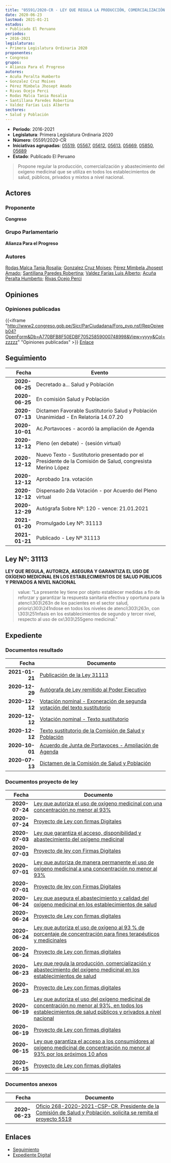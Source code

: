 ```yaml
---
title: "05591/2020-CR - LEY QUE REGULA LA PRODUCCIÓN, COMERCIALIZACIÓN Y ABASTECIMIENTO DEL OXÍGENO MEDICINAL EN LOS ESTABLECIMIENTOS DE SALUD"
date: 2020-06-23
lastmod: 2021-01-21
estados:
- Publicado El Peruano
periodos:
- 2016-2021
legislaturas:
- Primera Legislatura Ordinaria 2020
proponentes:
- Congreso
grupos:
- Alianza Para el Progreso
autores:
- Acuña Peralta Humberto
- Gonzalez Cruz Moises
- Pérez Mimbela Jhosept Amado
- Rivas Ocejo Perci
- Rodas Malca Tania Rosalia
- Santillana Paredes Robertina
- Valdez Farías Luis Alberto
sectores:
- Salud y Población
---
```

- **Periodo**: 2016-2021
- **Legislatura**: Primera Legislatura Ordinaria 2020
- **Número**: 05591/2020-CR
- **Iniciativas agrupadas**: [05519](../../05500/05519), [05567](../../05500/05567), [05612](../../05600/05612), [05613](../../05600/05613), [05669](../../05600/05669), [05850](../../05800/05850), [05689](../../05600/05689)
- **Estado**: Publicado El Peruano

> Propone regular la producción, comercialización y abastecimiento del oxígeno medicinal que se utiliza en todos los establecimientos de salud, públicos, privados y mixtos a nivel nacional.


## Actores

### Proponente

**Congreso**

### Grupo Parlamentario

**Alianza Para el Progreso**

### Autores

[Rodas Malca Tania Rosalia](mailto:mailto:trodas@congreso.gob.pe); [Gonzalez Cruz Moises](mailto:mailto:mgonzalezc@congreso.gob.pe); [Pérez Mimbela Jhosept Amado](mailto:mailto:jperezm@congreso.gob.pe); [Santillana Paredes Robertina](mailto:mailto:rsantillana@congreso.gob.pe); [Valdez Farías Luis Alberto](mailto:mailto:lvaldez@congreso.gob.pe); [Acuña Peralta Humberto](mailto:mailto:hacuna@congreso.gob.pe); [Rivas Ocejo Perci](mailto:mailto:privas@congreso.gob.pe)

## Opiniones

### Opiniones publicadas

{{<iframe "http://www2.congreso.gob.pe/Sicr/ParCiudadana/Foro_pvp.nsf/RepOpiweb04?OpenForm&Db=A770BFB8F50EDBF70525859000748998&View=yyyy&Col=zzzzz" "Opiniones publicadas" >}}
[Enlace](http://www2.congreso.gob.pe/Sicr/ParCiudadana/Foro_pvp.nsf/RepOpiweb04?OpenForm&Db=A770BFB8F50EDBF70525859000748998&View=yyyy&Col=zzzzz)


## Seguimiento

| Fecha | Evento |
|------:|--------|
| **2020-06-25** | Decretado a... Salud y Población |
| **2020-06-25** | En comisión Salud y Población |
| **2020-07-13** | Dictamen Favorable Sustitutorio Salud y Población Unanimidad - En Relatoría 14.07.20 |
| **2020-10-01** | Ac.Portavoces - acordó la ampliación de Agenda |
| **2020-12-12** | Pleno (en debate) - (sesión virtual) |
| **2020-12-12** | Nuevo Texto - Sustitutorio presentado por el Presidente de la Comisión de Salud, congresista Merino López |
| **2020-12-12** | Aprobado 1ra. votación |
| **2020-12-12** | Dispensado 2da Votación - por Acuerdo del Pleno virtual |
| **2020-12-29** | Autógrafa Sobre Nº: 120 - vence: 21.01.2021 |
| **2021-01-20** | Promulgado Ley Nº: 31113 |
| **2021-01-21** | Publicado - Ley Nº 31113 |

## Ley Nº: 31113

**LEY QUE REGULA, AUTORIZA, ASEGURA Y GARANTIZA EL USO DE OXÍGENO MEDICINAL EN LOS ESTABLECIMIENTOS DE SALUD PÚBLICOS Y PRIVADOS A NIVEL NACIONAL**

> value: "La presente ley tiene por objeto establecer medidas a fin de reforzar y garantizar la respuesta sanitaria efectiva y oportuna para la atenci\303\263n de los pacientes en el sector salud, prioriz\303\241ndose en todos los niveles de atenci\303\263n, con \303\251nfasis en los establecimientos de segundo y tercer nivel, respecto al uso de ox\303\255geno medicinal."


## Expediente

### Documentos resultado

| Fecha | Documento |
|------:|-----------|
| **2021-01-21** | [Publicación de la Ley 31113](http://www.leyes.congreso.gob.pe/Documentos/2016_2021/ADLP/Normas_Legales/31113-LEY.pdf) |
| **2020-12-29** | [Autógrafa de Ley remitido al Poder Ejecutivo](https://leyes.congreso.gob.pe/Documentos/2016_2021/Autografas/Ley_y_de_Resolucion_Legislativa/AU05591_20201229.pdf) |
| **2020-12-12** | [Votación nominal - Exoneración de segunda votación del texto sustitutorio](http://www.leyes.congreso.gob.pe/Documentos/2016_2021/Asistencia_y_Votacion/Proyectos_de_Ley/Votacion_Nominal/VNESVTS05591-20201212.pdf) |
| **2020-12-12** | [Votación nominal - Texto sustitutorio](http://www.leyes.congreso.gob.pe/Documentos/2016_2021/Asistencia_y_Votacion/Proyectos_de_Ley/Votacion_Nominal/VNTS05591-20201212.pdf) |
| **2020-12-12** | [Texto sustitutorio de la Comisión de Salud y Población](http://www.leyes.congreso.gob.pe/Documentos/2016_2021/Texto_Sustitutorio/Proyectos_de_Ley/TS0559120201212.pdf) |
| **2020-10-01** | [Acuerdo de Junta de Portavoces - Ampliación de Agenda](https://leyes.congreso.gob.pe/Documentos/2016_2021/Acuerdos/Junta_Portavoces/AJP05519-20201001.pdf) |
| **2020-07-13** | [Dictamen de la Comisión de Salud y Población](http://www.leyes.congreso.gob.pe/Documentos/2016_2021/Dictamenes/Proyectos_de_Ley/05519DC21MAY_20200713.pdf) |

### Documentos proyecto de ley

| Fecha | Documento |
|------:|-----------|
| **2020-07-24** | [Ley que autoriza el uso de oxígeno medicinal con una concentración no menor al 93%](http://www.leyes.congreso.gob.pe/Documentos/2016_2021/Proyectos_de_Ley_y_de_Resoluciones_Legislativas/PL05850-20200724.pdf) |
| **2020-07-24** | [Proyecto de Ley con firmas Digitales](http://www.leyes.congreso.gob.pe/Documentos/2016_2021/Proyectos_de_Ley_y_de_Resoluciones_Legislativas/Proyectos_Firmas_digitales/PL05850.pdf) |
| **2020-07-03** | [Ley que garantiza el acceso, disponibilidad y abastecimiento del oxígeno medicinal](http://www.leyes.congreso.gob.pe/Documentos/2016_2021/Proyectos_de_Ley_y_de_Resoluciones_Legislativas/PL05689-20200703.pdf) |
| **2020-07-03** | [Proyecto de ley con Firmas Digitales](http://www.leyes.congreso.gob.pe/Documentos/2016_2021/Proyectos_de_Ley_y_de_Resoluciones_Legislativas/Proyectos_Firmas_digitales/PL05689.pdf) |
| **2020-07-01** | [Ley que autoriza de manera permanente el uso de oxígeno medicinal a una concentración no menor al 93%](http://www.leyes.congreso.gob.pe/Documentos/2016_2021/Proyectos_de_Ley_y_de_Resoluciones_Legislativas/PL05669-20200701.pdf) |
| **2020-07-01** | [Proyecto de ley con Firmas Digitales](http://www.leyes.congreso.gob.pe/Documentos/2016_2021/Proyectos_de_Ley_y_de_Resoluciones_Legislativas/Proyectos_Firmas_digitales/PL05669.pdf) |
| **2020-06-24** | [Ley que asegura el abastecimiento y calidad del oxígeno medicinal en los establecimientos de salud](http://www.leyes.congreso.gob.pe/Documentos/2016_2021/Proyectos_de_Ley_y_de_Resoluciones_Legislativas/PL05612-20200624.pdf) |
| **2020-06-24** | [Proyecto de Ley con firmas digitales](http://www.leyes.congreso.gob.pe/Documentos/2016_2021/Proyectos_de_Ley_y_de_Resoluciones_Legislativas/Proyectos_Firmas_digitales/PL05612.pdf) |
| **2020-06-24** | [Ley que autoriza el uso de oxígeno al 93 % de porcentaje de concentración para fines terapéuticos y medicinales](http://www.leyes.congreso.gob.pe/Documentos/2016_2021/Proyectos_de_Ley_y_de_Resoluciones_Legislativas/PL05613-20200624.pdf) |
| **2020-06-24** | [Proyecto de Ley con firmas digitales](http://www.leyes.congreso.gob.pe/Documentos/2016_2021/Proyectos_de_Ley_y_de_Resoluciones_Legislativas/Proyectos_Firmas_digitales/PL05613.pdf) |
| **2020-06-23** | [Ley que regula la producción, comercialización y abastecimiento del oxígeno medicinal en los establecimientos de salud](http://www.leyes.congreso.gob.pe/Documentos/2016_2021/Proyectos_de_Ley_y_de_Resoluciones_Legislativas/PL05591-20200623.pdf) |
| **2020-06-23** | [Proyecto de Ley con firmas digitales](http://www.leyes.congreso.gob.pe/Documentos/2016_2021/Proyectos_de_Ley_y_de_Resoluciones_Legislativas/Proyectos_Firmas_digitales/PL05591.pdf) |
| **2020-06-19** | [Ley que autoriza el uso del oxígeno medicinal de concentración no menor al 93%, en todos los establecimientos de salud públicos y privados a nivel nacional](http://www.leyes.congreso.gob.pe/Documentos/2016_2021/Proyectos_de_Ley_y_de_Resoluciones_Legislativas/PL05567-20200619.pdf) |
| **2020-06-19** | [Proyecto de Ley con firmas digitales](http://www.leyes.congreso.gob.pe/Documentos/2016_2021/Proyectos_de_Ley_y_de_Resoluciones_Legislativas/Proyectos_Firmas_digitales/PL05567.pdf) |
| **2020-06-15** | [Ley que garantiza el acceso a los consumidores al oxígeno medicinal de concentración no menor al 93% por los próximos 10 años](http://www.leyes.congreso.gob.pe/Documentos/2016_2021/Proyectos_de_Ley_y_de_Resoluciones_Legislativas/PL05519_20200615.pdf) |
| **2020-06-15** | [Proyecto de Ley con firmas digitales](http://www.leyes.congreso.gob.pe/Documentos/2016_2021/Proyectos_de_Ley_y_de_Resoluciones_Legislativas/Proyectos_Firmas_digitales/PL05519.pdf) |

### Documentos anexos

| Fecha | Documento |
|------:|-----------|
| **2020-06-23** | [Oficio 268-2020-2021-CSP-CR, Presidente de la Comisión de Salud y Población, solicita se remita el proyecto 5519](http://www.leyes.congreso.gob.pe/Documentos/2016_2021/Consejo_Directivo/Documentos_de_Congresistas/OFICIO-268-2020-2021-CSP-CR-SALUD.pdf) |

## Enlaces

- [Seguimiento](http://www2.congreso.gob.pe/Sicr/TraDocEstProc/CLProLey2016.nsf/f7fff46988ca05b1052578e100829cc7/d52c10f49c83a4bc05258591001260bf?OpenDocument)
- [Expediente Digital](http://www2.congreso.gob.pe/Sicr/TraDocEstProc/Expvirt_2011.nsf/visbusqptramdoc1621/05591?opendocument)

